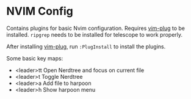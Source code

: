 # NVIM Config

Contains plugins for basic Nvim configuration. Requires [vim-plug](https://github.com/junegunn/vim-plug) to be installed.
`ripgrep` needs to be installed for telescope to work properly.

After installing [vim-plug](https://github.com/junegunn/vim-plug), run `:PlugInstall` to install the plugins.

Some basic key maps:
* \<leader\>tt Open Nerdtree and focus on current file
* \<leader\><leader>t Toggle Nerdtree
* \<leader\>a Add file to harpoon
* \<leader\>h Show harpoon menu
